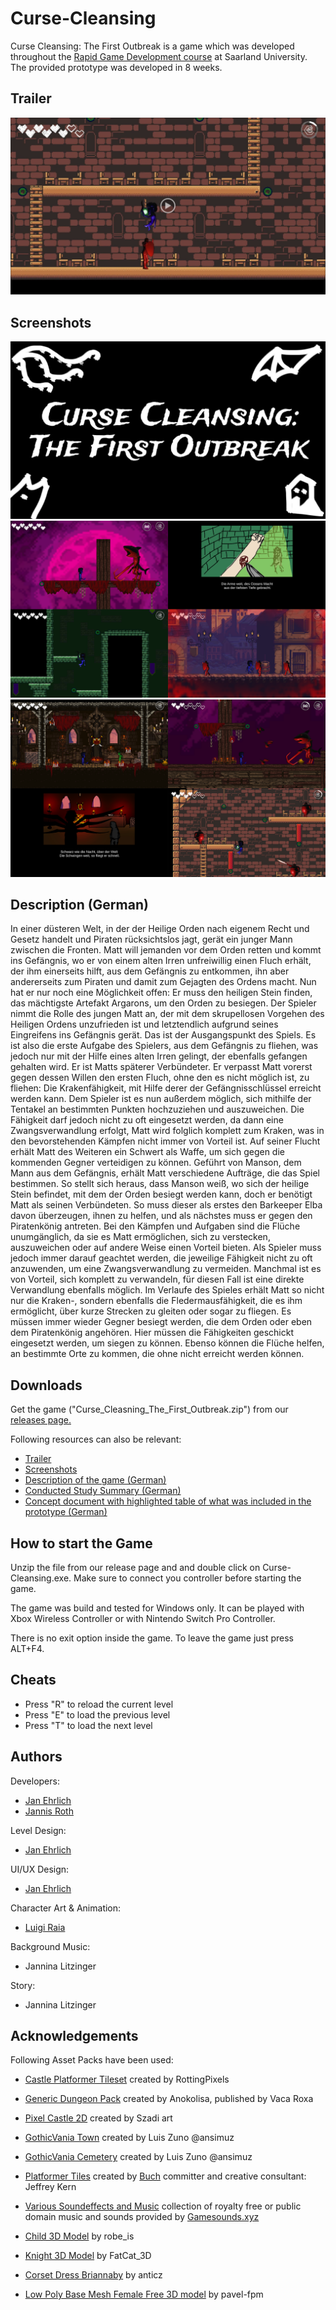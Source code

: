 # Curse-Cleansing
Curse Cleansing: The First Outbreak is a game which was developed throughout the [Rapid Game Development course](https://umtl.cs.uni-saarland.de/research/projects/rapid-game-development-hochschul%C3%BCbergreifende-gaming-veranstaltung.html) at Saarland University. The provided prototype was developed in 8 weeks. 

## Trailer

[![Watch the video](https://github.com/JanEhrlich/Curse-Cleansing/blob/master/Screenshots/trailer_video.PNG?raw=true)](https://drive.google.com/open?id=1gnjEUiMrySlrr3_bwYT62fRiAb_POV29)

## Screenshots

![Titel](https://github.com/JanEhrlich/Curse-Cleansing/blob/master/Screenshots/titel.png?raw=true)
![Screens1](https://github.com/JanEhrlich/Curse-Cleansing/blob/master/Screenshots/19.png?raw=true)
![Screens2](https://github.com/JanEhrlich/Curse-Cleansing/blob/master/Screenshots/20.png?raw=true)

## Description (German)

In einer düsteren Welt, in der der Heilige Orden nach eigenem Recht und Gesetz handelt und Piraten rücksichtslos jagt, gerät ein junger Mann zwischen die Fronten. Matt will jemanden vor dem Orden retten und kommt ins Gefängnis, wo er von einem alten Irren unfreiwillig einen Fluch erhält, der ihm einerseits hilft, aus dem Gefängnis zu entkommen, ihn aber andererseits zum Piraten und damit zum Gejagten des Ordens macht. Nun hat er nur noch eine Möglichkeit offen: Er muss den heiligen Stein finden, das mächtigste Artefakt Argarons, um den Orden zu besiegen.
Der Spieler nimmt die Rolle des jungen Matt an, der mit dem skrupellosen Vorgehen des Heiligen Ordens unzufrieden ist und letztendlich aufgrund seines Eingreifens ins Gefängnis gerät. Das ist der Ausgangspunkt des Spiels. Es ist also die erste Aufgabe des Spielers, aus dem Gefängnis zu fliehen, was jedoch nur mit der Hilfe eines alten Irren gelingt, der ebenfalls gefangen gehalten wird. Er ist Matts späterer Verbündeter. Er verpasst Matt vorerst gegen dessen Willen den ersten Fluch, ohne den es nicht möglich ist, zu fliehen: Die Krakenfähigkeit, mit Hilfe derer der Gefängnisschlüssel erreicht werden kann. Dem Spieler ist es nun außerdem möglich, sich mithilfe der Tentakel an bestimmten Punkten hochzuziehen und auszuweichen. Die Fähigkeit darf jedoch nicht zu oft eingesetzt werden, da dann eine Zwangsverwandlung erfolgt, Matt wird folglich komplett zum Kraken, was in den bevorstehenden Kämpfen nicht immer von Vorteil ist. Auf seiner Flucht erhält Matt des Weiteren ein Schwert als Waffe, um sich gegen die kommenden Gegner verteidigen zu können. Geführt von Manson, dem Mann aus dem Gefängnis, erhält Matt verschiedene Aufträge, die das Spiel bestimmen. So stellt sich heraus, dass Manson weiß, wo sich der heilige Stein befindet, mit dem der Orden besiegt werden kann, doch er benötigt Matt als seinen Verbündeten. So muss dieser als erstes den Barkeeper Elba davon überzeugen, ihnen zu helfen, und als nächstes muss er gegen den Piratenkönig antreten. Bei den Kämpfen und Aufgaben sind die Flüche unumgänglich, da sie es Matt ermöglichen, sich zu verstecken, auszuweichen oder auf andere Weise einen Vorteil bieten. Als Spieler muss jedoch immer darauf geachtet werden, die jeweilige Fähigkeit nicht zu oft anzuwenden, um eine Zwangsverwandlung zu vermeiden. Manchmal ist es von Vorteil, sich komplett zu verwandeln, für diesen Fall ist eine direkte Verwandlung ebenfalls möglich. Im Verlaufe des Spieles erhält Matt so nicht nur die Kraken-, sondern ebenfalls die Fledermausfähigkeit, die es ihm ermöglicht, über kurze Strecken zu gleiten oder sogar zu fliegen. Es müssen immer wieder Gegner besiegt werden, die dem Orden oder eben dem Piratenkönig angehören. Hier müssen die Fähigkeiten geschickt eingesetzt werden, um siegen zu können. Ebenso können die Flüche helfen, an bestimmte Orte zu kommen, die ohne nicht erreicht werden können.

## Downloads

Get the game ("Curse_Cleasning_The_First_Outbreak.zip") from our [releases page.](https://github.com/JanEhrlich/Curse-Cleansing/releases)

Following resources can also be relevant:
* [Trailer](https://drive.google.com/open?id=1gnjEUiMrySlrr3_bwYT62fRiAb_POV29)
* [Screenshots](https://github.com/JanEhrlich/Curse-Cleansing/tree/master/Screenshots)
* [Description of the game (German)](https://github.com/JanEhrlich/Curse-Cleansing/blob/master/Beschreibung_Curse_Cleansing.pdf)
* [Conducted Study Summary (German)](https://github.com/JanEhrlich/Curse-Cleansing/blob/master/StudieCurseCleasing.pdf)
* [Concept document with highlighted table of what was included in the prototype (German)](https://github.com/JanEhrlich/Curse-Cleansing/blob/master/Konzept%20Final.pdf)

## How to start the Game

Unzip the file from our release page and and double click on Curse-Cleansing.exe.
Make sure to connect you controller before starting the game.

The game was build and tested for Windows only.
It can be played with Xbox Wireless Controller or with Nintendo Switch Pro Controller.

There is no exit option inside the game. To leave the game just press ALT+F4.

## Cheats

* Press "R" to reload the current level 
* Press "E" to load the previous level 
* Press "T" to load the next level 

## Authors

Developers:
* [Jan Ehrlich](https://github.com/janehrlich)
* [Jannis Roth](https://github.com/jannisroth)

Level Design:
* [Jan Ehrlich](https://github.com/janehrlich)

UI/UX Design:
* [Jan Ehrlich](https://github.com/janehrlich)

Character Art & Animation:
* [Luigi Raia](https://www.instagram.com/fuzzyraccoondesign/)

Background Music:
* Jannina Litzinger

Story:
* Jannina Litzinger

## Acknowledgements

Following Asset Packs have been used:

* [Castle Platformer Tileset](https://rottingpixels.itch.io/castle-platformer-tileset-16x16free) created by RottingPixels

* [Generic Dungeon Pack](https://bakudas.itch.io/generic-dungeon-pack) created by Anokolisa, published by Vaca Roxa

* [Pixel Castle 2D](https://szadiart.itch.io/pixle-castle-2d) created by Szadi art

* [GothicVania Town](https://ansimuz.itch.io/gothicvania-town) created by Luis Zuno @ansimuz

* [GothicVania Cemetery](https://ansimuz.itch.io/gothicvania-cemetery) created by Luis Zuno @ansimuz

* [Platformer Tiles](https://opengameart.org/content/platformer-tiles-4) created by [Buch](https://opengameart.org/users/buch) 
committer and creative consultant: Jeffrey Kern

* [Various Soundeffects and Music](https://gamesounds.xyz/) collection of royalty free or public domain music and sounds provided by [Gamesounds.xyz](https://gamesounds.xyz/)

* [Child 3D Model](https://www.turbosquid.com/FullPreview/Index.cfm/ID/674892) by robe_is

* [Knight 3D Model](https://www.turbosquid.com/FullPreview/Index.cfm/ID/192070) by FatCat_3D

* [Corset Dress Briannaby](https://www.turbosquid.com/FullPreview/Index.cfm/ID/578949) by anticz

* [Low Poly Base Mesh Female Free 3D model](https://www.cgtrader.com/free-3d-models/character/woman/low-poly-base-mesh-female) by pavel-fpm
